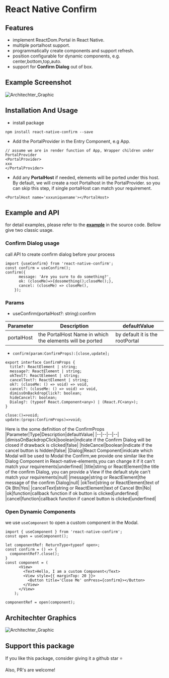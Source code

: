 # React Native Confirm

## Features
- implement ReactDom.Portal in React Native.
- multiple portalhost support.
- programmatically create components and support refresh.
- position configurable for dynamic components, e.g. center,bottom,top,auto.
- support for **Confirm Dialog** out of box.

## Example Screenshot
![Architechter_Graphic](https://kongshu612.github.io/RNConfirm/demo.gif)

## Installation And Usage
- install package
```
npm install react-native-confirm --save
```
- Add the PortalProvider in the Entry Component, e.g App.
```tsx
// assume we are in render function of App, Wrapper children under PortalProvider
<PortalProvider>
xxx
</PortalProvider>

```
- Add any **PortalHost** if needed, elements will be ported under this host. By default, we will create a root Portalhost in the PortalProvider. so you can skip this step, if single portalHost can match your requirement.
```tsx
<PortalHost name='xxxuniquename'></PortalHost>

```


## Example and API
for detail examples, please refer to the  [**example**](https://github.com/kongshu612/RNConfirm/tree/main/example) in the source code. Bellow give two classic usage.
### Confirm Dialog usage
call API to create confirm dialog before your process
```tsx
import {useConfirm} from 'react-native-confirm';
const confirm = useConfirm();
confirm({
      message: 'Are you sure to do something?',
      ok: (closeMe)=>{dosomething();closeMe();},
      cancel: (closeMe) => closeMe(),
    });
```
### Params
- useConfirm(portalHost?: string):confirm

|Parameter|Description|defaultValue|
|--|--|--|
|portalHost|the PortalHost Name in which the elements will be ported|by default it is the rootPortal|

- `confirm(param:ConfirmProps):[close,update];`

```tsx
export interface ConfirmProps {
  title?: ReactElement | string;
  message?: ReactElement | string;
  okText?: ReactElement | string;
  cancelText?: ReactElement | string;
  ok?: (closeMe: () => void) => void,
  cancel?: (closeMe: () => void) => void,
  dimissOnBackdropClick?: boolean;
  hideCancel?: boolean;
  Dialog?: (typeof React.Component<any>) | (React.FC<any>);
}

close:()=>void;
update:(props:ConfirmProps)=>void;
```

Here is the some definition of the ConfirmProps
|Parameter|Type|Description|defaultValue|
|--|--|--|--|
|dimissOnBackdropClick|boolean|indicate if the Confirm Dialog will be closed if drawback is clicked|false|
|hideCancel|boolean|indicate if the cancel button is hidden|false|
|Dialog|React Component|inidcate which Modal will be used to Modal the Confirm,we provide one similar like the Dialog Component in React-native-elements,you can change it if it can't match your requirements|underfined|
|title|stirng or ReactElement|the title of the confirm Dialog, you can provide a View if the default style can't match your requirements|null|
|message|string or ReactElement|the message of the confirm Dialog|null|
|okText|string or ReactElement|text of Ok Btn|Yes|
|cancelText|string or ReactElement|text of Cancel Btn|No|
|ok|function|callback function if ok button is clicked|underfined|
|cancel|function|callback function if cancel button is clicked|underfined|

### Open Dynamic Components 
we use `useComponent` to open a custom component in the Modal.
```tsx
import { useComponent } from 'react-native-confirm';
const open = useComponent();

let componentRef: ReturnType<typeof open>;
const confirm = () => {
  componentRef?.close();
}
const component = (
      <View>
        <Text>Hello, I am a custom Component</Text>
        <View style={{ marginTop: 20 }}>
          <Button title='Close Me' onPress={confirm}></Button>
        </View>
      </View>
    );

componentRef = open(component);
```

## Architechter Graphics
![Architechter_Graphic](https://kongshu612.github.io/RNConfirm/RNPortal.png)

## Support this package
If you like this package, consider giving it a github star ⭐

Also, PR's are welcome!









